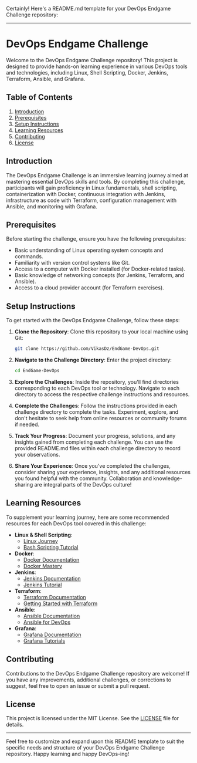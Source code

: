 Certainly! Here's a README.md template for your DevOps Endgame Challenge repository:

---

# DevOps Endgame Challenge

Welcome to the DevOps Endgame Challenge repository! This project is designed to provide hands-on learning experience in various DevOps tools and technologies, including Linux, Shell Scripting, Docker, Jenkins, Terraform, Ansible, and Grafana.

## Table of Contents

1. [Introduction](#introduction)
2. [Prerequisites](#prerequisites)
3. [Setup Instructions](#setup-instructions)
4. [Learning Resources](#learning-resources)
5. [Contributing](#contributing)
6. [License](#license)

## Introduction

The DevOps Endgame Challenge is an immersive learning journey aimed at mastering essential DevOps skills and tools. By completing this challenge, participants will gain proficiency in Linux fundamentals, shell scripting, containerization with Docker, continuous integration with Jenkins, infrastructure as code with Terraform, configuration management with Ansible, and monitoring with Grafana.

## Prerequisites

Before starting the challenge, ensure you have the following prerequisites:

- Basic understanding of Linux operating system concepts and commands.
- Familiarity with version control systems like Git.
- Access to a computer with Docker installed (for Docker-related tasks).
- Basic knowledge of networking concepts (for Jenkins, Terraform, and Ansible).
- Access to a cloud provider account (for Terraform exercises).

## Setup Instructions

To get started with the DevOps Endgame Challenge, follow these steps:

1. **Clone the Repository**: Clone this repository to your local machine using Git:

    ```bash
    git clone https://github.com/VikasDz/EndGame-DevOps.git
    ```

2. **Navigate to the Challenge Directory**: Enter the project directory:

    ```bash
    cd EndGame-DevOps
    ```

3. **Explore the Challenges**: Inside the repository, you'll find directories corresponding to each DevOps tool or technology. Navigate to each directory to access the respective challenge instructions and resources.

4. **Complete the Challenges**: Follow the instructions provided in each challenge directory to complete the tasks. Experiment, explore, and don't hesitate to seek help from online resources or community forums if needed.

5. **Track Your Progress**: Document your progress, solutions, and any insights gained from completing each challenge. You can use the provided README.md files within each challenge directory to record your observations.

6. **Share Your Experience**: Once you've completed the challenges, consider sharing your experience, insights, and any additional resources you found helpful with the community. Collaboration and knowledge-sharing are integral parts of the DevOps culture!

## Learning Resources

To supplement your learning journey, here are some recommended resources for each DevOps tool covered in this challenge:

- **Linux & Shell Scripting**:
  - [Linux Journey](https://linuxjourney.com/)
  - [Bash Scripting Tutorial](https://ryanstutorials.net/bash-scripting-tutorial/)
- **Docker**:
  - [Docker Documentation](https://docs.docker.com/)
  - [Docker Mastery](https://www.udemy.com/course/docker-mastery/)
- **Jenkins**:
  - [Jenkins Documentation](https://www.jenkins.io/doc/)
  - [Jenkins Tutorial](https://www.tutorialspoint.com/jenkins/index.htm)
- **Terraform**:
  - [Terraform Documentation](https://www.terraform.io/docs/)
  - [Getting Started with Terraform](https://learn.hashicorp.com/terraform)
- **Ansible**:
  - [Ansible Documentation](https://docs.ansible.com/)
  - [Ansible for DevOps](https://www.ansiblefordevops.com/)
- **Grafana**:
  - [Grafana Documentation](https://grafana.com/docs/grafana/latest/)
  - [Grafana Tutorials](https://grafana.com/tutorials/)

## Contributing

Contributions to the DevOps Endgame Challenge repository are welcome! If you have any improvements, additional challenges, or corrections to suggest, feel free to open an issue or submit a pull request.

## License

This project is licensed under the MIT License. See the [LICENSE](LICENSE) file for details.

---

Feel free to customize and expand upon this README template to suit the specific needs and structure of your DevOps Endgame Challenge repository. Happy learning and happy DevOps-ing!